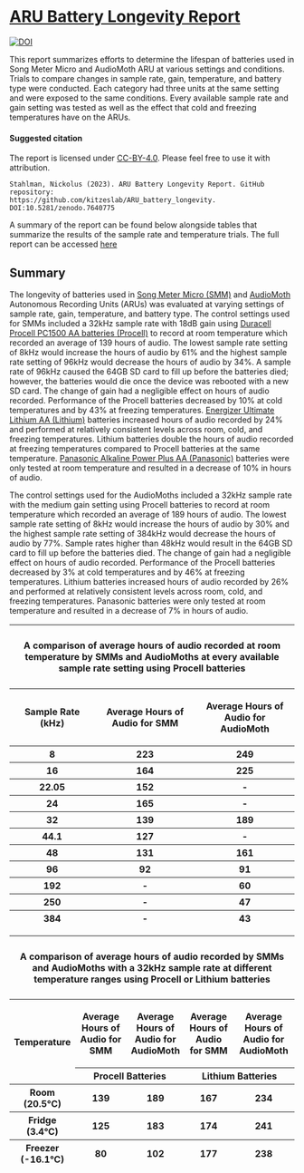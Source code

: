 # [ARU Battery Longevity Report](https://github.com/kitzeslab/ARU_battery_longevity/blob/main/report.md)

[![DOI](https://zenodo.org/badge/DOI/10.5281/zenodo.7640775.svg)](https://doi.org/10.5281/zenodo.7640775)

This report summarizes efforts to determine the lifespan of batteries used in Song Meter Micro and AudioMoth ARU at various settings and conditions. Trials to compare changes in sample rate, gain, temperature, and battery type were conducted. Each category had three units at the same setting and were exposed to the same conditions. Every available sample rate and gain setting was tested as well as the effect that cold and freezing temperatures have on the ARUs.

#### Suggested citation
The report is licensed under [CC-BY-4.0](https://creativecommons.org/licenses/by/4.0/). Please feel free to use it with attribution.
```
Stahlman, Nickolus (2023). ARU Battery Longevity Report. GitHub repository: 
https://github.com/kitzeslab/ARU_battery_longevity. DOI:10.5281/zenodo.7640775
```
A summary of the report can be found below alongside tables that summarize the results of the sample rate and temperature trials. The full report can be accessed [here](https://github.com/kitzeslab/ARU_battery_longevity/blob/main/report.md)

## **Summary**
The longevity of batteries used in [Song Meter
Micro (SMM)](https://www.wildlifeacoustics.com/products/song-meter-micro?utm_term=song%20meter%20micro&utm_campaign=Products:+Bird/Frog+Recorders&utm_source=adwords&utm_medium=ppc&hsa_acc=6925807588&hsa_cam=12918503750&hsa_grp=121883524219&hsa_ad=518495938292&hsa_src=g&hsa_tgt=kwd-1247239655478&hsa_kw=song%20meter%20micro&hsa_mt=e&hsa_net=adwords&hsa_ver=3&gclid=Cj0KCQiA2-2eBhClARIsAGLQ2RmAb11m9IysIbTFi5NTzrYldq44dilGNIvpfhyiTj2Rn0vT5Kqc6qsaAuVyEALw_wcB) and [AudioMoth](https://www.openacousticdevices.info/) Autonomous Recording Units (ARUs) was evaluated at varying
settings of sample rate, gain, temperature, and battery type. The
control settings used for SMMs included a 32kHz sample rate with 18dB
gain using [Duracell Procell PC1500 AA batteries (Procell)](https://www.procell.com/en-us/all-batteries/) to record at
room temperature which recorded an average of 139 hours of audio. The
lowest sample rate setting of 8kHz would increase the hours of audio by
61% and the highest sample rate setting of 96kHz would decrease the
hours of audio by 34%. A sample rate of 96kHz caused the 64GB SD card to
fill up before the batteries died; however, the batteries would die once
the device was rebooted with a new SD card. The change of gain had a
negligible effect on hours of audio recorded. Performance of the Procell
batteries decreased by 10% at cold temperatures and by 43% at freezing
temperatures. [Energizer Ultimate Lithium AA (Lithium)](https://www.energizer.com/batteries/energizer-ultimate-lithium-batteries) batteries
increased hours of audio recorded by 24% and performed at relatively
consistent levels across room, cold, and freezing temperatures. Lithium
batteries double the hours of audio recorded at freezing temperatures
compared to Procell batteries at the same temperature. [Panasonic
Alkaline Power Plus AA (Panasonic)](https://www.panasonicbatteryproducts.com/alkaline_plus_power_batteries/) batteries were only tested at room
temperature and resulted in a decrease of 10% in hours of audio.

The control settings used for the AudioMoths included a 32kHz sample
rate with the medium gain setting using Procell batteries to record at
room temperature which recorded an average of 189 hours of audio. The
lowest sample rate setting of 8kHz would increase the hours of audio by
30% and the highest sample rate setting of 384kHz would decrease the
hours of audio by 77%. Sample rates higher than 48kHz would result in
the 64GB SD card to fill up before the batteries died. The change of
gain had a negligible effect on hours of audio recorded. Performance of
the Procell batteries decreased by 3% at cold temperatures and by 46% at
freezing temperatures. Lithium batteries increased hours of audio
recorded by 26% and performed at relatively consistent levels across
room, cold, and freezing temperatures. Panasonic batteries were only
tested at room temperature and resulted in a decrease of 7% in hours of
audio.

<table>
<colgroup>
<col style="width: 17%" />
<col style="width: 20%" />
<col style="width: 19%" />
</colgroup>
<thead>
<tr class="header">
<th colspan="3"><strong><h4 id="table-13"> A comparison of average hours of audio recorded at room temperature by SMMs and AudioMoths at every available sample rate setting using Procell batteries</strong></h4></th>
</tr>
<tr class="odd">
<th><p>Sample Rate (kHz)</p></th>
<th><p>Average Hours of Audio for SMM</p></th>
<th><p>Average Hours of Audio for AudioMoth</p></th>
</tr>
<tr class="header">
<th>8</th>
<th>223</th>
<th>249</th>
</tr>
<tr class="odd">
<th>16</th>
<th>164</th>
<th>225</th>
</tr>
<tr class="header">
<th>22.05</th>
<th>152</th>
<th>-</th>
</tr>
<tr class="odd">
<th>24</th>
<th>165</th>
<th>-</th>
</tr>
<tr class="header">
<th>32</th>
<th>139</th>
<th>189</th>
</tr>
<tr class="odd">
<th>44.1</th>
<th>127</th>
<th>-</th>
</tr>
<tr class="header">
  <th>48</th>
<th>131</th>
<th>161</th>
</tr>
<tr class="odd">
<th>96</th>
<th>92</th>
<th>91</th>
</tr>
<tr class="header">
  <th>192</th>
  <th>-</th>
  <th>60</th>
  </tr>
  <tr class="odd">
    <th>250</th>
    <th>-</th>
    <th>47</th>
  </tr>
  <tr class="header">
    <th>384</th>
    <th>-</th>
    <th>43</th>
</tr>
</thead>
<tbody>
</tbody>
</table>

<table>
<colgroup>
<col style="width: 20%" />
<col style="width: 20%" />
<col style="width: 19%" />
<col style="width: 18%" />
<col style="width: 24%" />
</colgroup>
<thead>
<tr class="header">
<th colspan="5"><strong><h4> A comparison of average hours of audio recorded by SMMs and AudioMoths with a 32kHz sample rate at different temperature ranges using Procell or Lithium batteries</strong></h4></th>
</tr>
<tr class="odd">
  <th rowspan="2"><strong>Temperature</strong></th>
<th><p>Average Hours of Audio for SMM</p>
<th><p>Average Hours of Audio for AudioMoth</p>
<th><p>Average Hours of Audio for SMM</p>
<th><p>Average Hours of Audio for AudioMoth</p></th>
</tr>
<tr class="header">
  <th colspan="2">Procell Batteries</th>
  <th colspan="2">Lithium Batteries</th>
</tr>
<tr class="odd">
<th>Room (20.5°C)</th>
<th>139</th>
<th>189</th>
<th>167</th>
<th>234</th>
</tr>
<tr class="header">
<th>Fridge (3.4°C)</th>
<th>125</th>
<th>183</th>
<th>174</th>
<th>241</th>
</tr>
<tr class="odd">
<th>Freezer (-16.1°C)</th>
<th>80</th>
<th>102</th>
<th>177</th>
<th>238</th>
</tr>
</thead>
<tbody>
</tbody>
</table>

